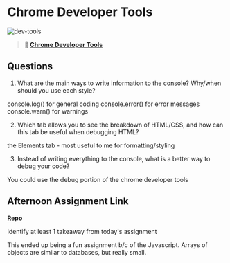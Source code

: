 # Chrome Developer Tools

![dev-tools](https://bcw.blob.core.windows.net/public/img/lesson-images/4571780153354770)

> **📖 [Chrome Developer Tools](https://codeworksacademy.com/fs-student-guide/resources/wk2/03-Chrome-Dev-Tools)**

## Questions

1. What are the main ways to write information to the console? Why/when should you use each style?

console.log() for general coding
console.error() for error messages
console.warn() for warnings

2. Which tab allows you to see the breakdown of HTML/CSS, and how can this tab be useful when debugging HTML?

the Elements tab - most useful to me for formatting/styling

3. Instead of writing everything to the console, what is a better way to debug your code?

You could use the debug portion of the chrome developer tools

## Afternoon Assignment Link

**[Repo](https://github.com/LemonadeGT1/iceCreamParlor)**

Identify at least 1 takeaway from today's assignment

This ended up being a fun assignment b/c of the Javascript. Arrays of objects are similar to databases, but really small.